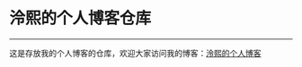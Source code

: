 # 泠熙的个人博客仓库
------------------------
这是存放我的个人博客的仓库，欢迎大家访问我的博客：[泠熙的个人博客](https://lingxi9374.github.io/)
